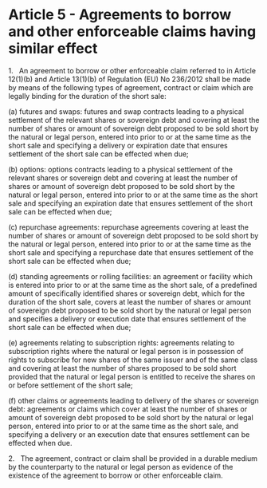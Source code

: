 # Article 5 - Agreements to borrow and other enforceable claims having similar effect


1.   An agreement to borrow or other enforceable claim referred to in Article 12(1)(b) and Article 13(1)(b) of Regulation (EU) No 236/2012 shall be made by means of the following types of agreement, contract or claim which are legally binding for the duration of the short sale:

(a) futures and swaps: futures and swap contracts leading to a physical settlement of the relevant shares or sovereign debt and covering at least the number of shares or amount of sovereign debt proposed to be sold short by the natural or legal person, entered into prior to or at the same time as the short sale and specifying a delivery or expiration date that ensures settlement of the short sale can be effected when due;

(b) options: options contracts leading to a physical settlement of the relevant shares or sovereign debt and covering at least the number of shares or amount of sovereign debt proposed to be sold short by the natural or legal person, entered into prior to or at the same time as the short sale and specifying an expiration date that ensures settlement of the short sale can be effected when due;

(c) repurchase agreements: repurchase agreements covering at least the number of shares or amount of sovereign debt proposed to be sold short by the natural or legal person, entered into prior to or at the same time as the short sale and specifying a repurchase date that ensures settlement of the short sale can be effected when due;

(d) standing agreements or rolling facilities: an agreement or facility which is entered into prior to or at the same time as the short sale, of a predefined amount of specifically identified shares or sovereign debt, which for the duration of the short sale, covers at least the number of shares or amount of sovereign debt proposed to be sold short by the natural or legal person and specifies a delivery or execution date that ensures settlement of the short sale can be effected when due;

(e) agreements relating to subscription rights: agreements relating to subscription rights where the natural or legal person is in possession of rights to subscribe for new shares of the same issuer and of the same class and covering at least the number of shares proposed to be sold short provided that the natural or legal person is entitled to receive the shares on or before settlement of the short sale;

(f) other claims or agreements leading to delivery of the shares or sovereign debt: agreements or claims which cover at least the number of shares or amount of sovereign debt proposed to be sold short by the natural or legal person, entered into prior to or at the same time as the short sale, and specifying a delivery or an execution date that ensures settlement can be effected when due.

2.   The agreement, contract or claim shall be provided in a durable medium by the counterparty to the natural or legal person as evidence of the existence of the agreement to borrow or other enforceable claim.
